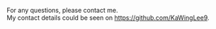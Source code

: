 For any questions, please contact me.  
My contact details could be seen on https://github.com/KaWingLee9.
